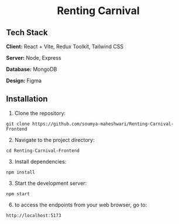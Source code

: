 # <p align="center"> Renting Carnival</p>


## Tech Stack

**Client:** React + Vite, Redux Toolkit, Tailwind CSS

**Server:** Node, Express

**Database:** MongoDB

**Design:** Figma


## Installation

1. Clone the repository:
```CMD
git clone https://github.com/soumya-maheshwari/Renting-Carnival-Frontend
```

2. Navigate to the project directory:
```CMD
cd Renting-Carnival-Frontend
```

3. Install dependencies: 
```CMD
npm install
```
   
3. Start the development server:
```CMD
npm start
```

6. to access the endpoints from your web browser, go to:
 ```CMD
http://localhost:5173
```
